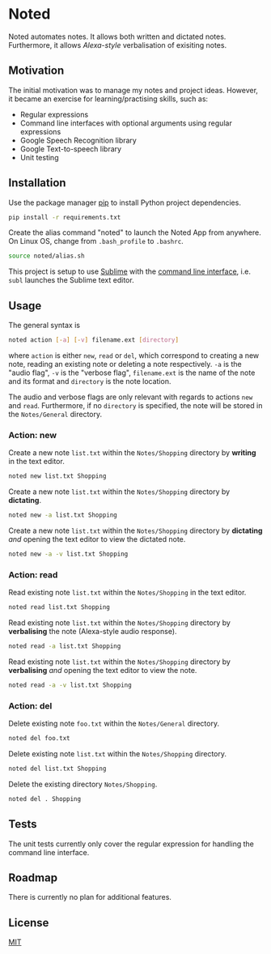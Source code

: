 # Noted
Noted automates notes. It allows both written and dictated notes. Furthermore, it allows *Alexa-style* verbalisation of exisiting notes.

## Motivation
The initial motivation was to manage my notes and project ideas. However, it became an exercise for learning/practising skills, such as:
- Regular expressions
- Command line interfaces with optional arguments using regular expressions
- Google Speech Recognition library
- Google Text-to-speech library
- Unit testing

## Installation
Use the package manager [pip](https://pip.pypa.io/en/stable/) to install Python project dependencies.

```bash
pip install -r requirements.txt
```

Create the alias command "noted" to launch the Noted App from anywhere. On Linux OS, change from `.bash_profile` to `.bashrc`.
```bash
source noted/alias.sh
```

This project is setup to use [Sublime](https://www.sublimetext.com/) with the [command line interface](https://www.sublimetext.com/docs/command_line.html), i.e. `subl` launches the Sublime text editor.

## Usage
The general syntax is

```bash
noted action [-a] [-v] filename.ext [directory]
```

where `action` is either `new`, `read` or `del`, which correspond to creating a new note, reading an existing note or deleting a note respectively. `-a` is the "audio flag", `-v` is the "verbose flag", `filename.ext` is the name of the note and its format and `directory` is the note location.

The audio and verbose flags are only relevant with regards to actions `new` and `read`. Furthermore, if no `directory` is specified, the note will be stored in the `Notes/General` directory.

### Action: new
Create a new note `list.txt` within the `Notes/Shopping` directory by **writing** in the text editor.
```bash
noted new list.txt Shopping
```
Create a new note `list.txt` within the `Notes/Shopping` directory by **dictating**.
```bash
noted new -a list.txt Shopping
```
Create a new note `list.txt` within the `Notes/Shopping` directory by **dictating** *and* opening the text editor to view the dictated note.
```bash
noted new -a -v list.txt Shopping
```

### Action: read
Read existing note `list.txt` within the `Notes/Shopping` in the text editor.
```bash
noted read list.txt Shopping
```
Read existing note `list.txt` within the `Notes/Shopping` directory by **verbalising** the note (Alexa-style audio response).
```bash
noted read -a list.txt Shopping
```
Read existing note `list.txt` within the `Notes/Shopping` directory by **verbalising** *and* opening the text editor to view the note.
```bash
noted read -a -v list.txt Shopping
```

### Action: del
Delete existing note `foo.txt` within the `Notes/General` directory.
```bash
noted del foo.txt
```
Delete existing note `list.txt` within the `Notes/Shopping` directory.
```bash
noted del list.txt Shopping
```
Delete the existing directory `Notes/Shopping`.
```bash
noted del . Shopping
```

## Tests
The unit tests currently only cover the regular expression for handling the command line interface.

## Roadmap
There is currently no plan for additional features.

## License
[MIT](https://choosealicense.com/licenses/mit/)



